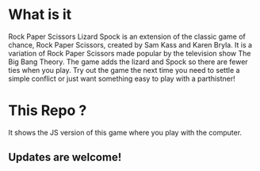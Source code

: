 # What is it
Rock Paper Scissors Lizard Spock is an extension of the classic game of chance, Rock Paper Scissors, created by Sam Kass and Karen Bryla.
It is a variation of Rock Paper Scissors made popular by the television show The Big Bang Theory. The game adds the lizard and Spock so there are fewer ties when you play. Try out the game the next time you need to settle a simple conflict or just want something easy to play with a parthistner!

# This Repo ?
It shows the JS version of this game where you play with the computer.
## Updates are welcome!

